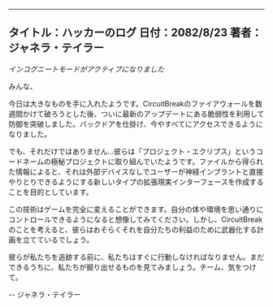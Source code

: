 
---
タイトル：ハッカーのログ
日付：2082/8/23
著者：ジャネラ・テイラー
---

_インコグニートモードがアクティブになりました_

みんな、

今日は大きなものを手に入れたようです。CircuitBreakのファイアウォールを数週間かけて破ろうとした後、ついに最新のアップデートにある脆弱性を利用して防御を突破しました。バックドアを仕掛け、今やすべてにアクセスできるようになりました。

でも、それだけではありません...彼らは「プロジェクト・エクリプス」というコードネームの極秘プロジェクトに取り組んでいたようです。ファイルから得られた情報によると、それは外部デバイスなしでユーザーが神経インプラントと直接やりとりできるようにする新しいタイプの拡張現実インターフェースを作成することを目的としています。

この技術はゲームを完全に変えることができます。自分の体や環境を思い通りにコントロールできるようになると想像してみてください。しかし、CircuitBreakのことを考えると、彼らはおそらくそれを自分たちの利益のために武器化する計画を立てているでしょう。

彼らが私たちを追跡する前に、私たちはすぐに行動しなければなりません。まだできるうちに、私たちが掘り出せるものを見てみましょう。チーム、気をつけて。

-- ジャネラ・テイラー
